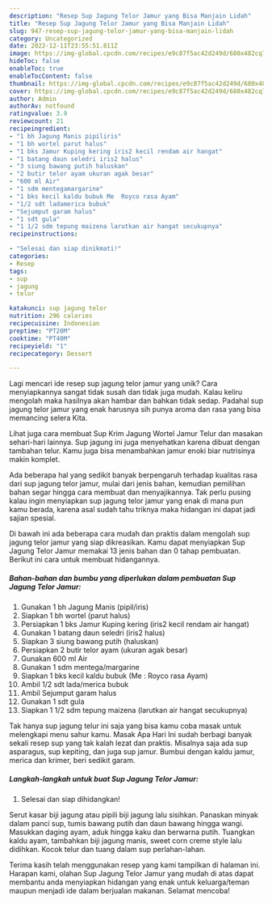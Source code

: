 ```yaml
---
description: "Resep Sup Jagung Telor Jamur yang Bisa Manjain Lidah"
title: "Resep Sup Jagung Telor Jamur yang Bisa Manjain Lidah"
slug: 947-resep-sup-jagung-telor-jamur-yang-bisa-manjain-lidah
category: Uncategorized
date: 2022-12-11T23:55:51.811Z
image: https://img-global.cpcdn.com/recipes/e9c87f5ac42d249d/680x482cq70/sup-jagung-telor-jamur-foto-resep-utama.jpg
hideToc: false
enableToc: true
enableTocContent: false
thumbnail: https://img-global.cpcdn.com/recipes/e9c87f5ac42d249d/680x482cq70/sup-jagung-telor-jamur-foto-resep-utama.jpg
cover: https://img-global.cpcdn.com/recipes/e9c87f5ac42d249d/680x482cq70/sup-jagung-telor-jamur-foto-resep-utama.jpg
author: Admin
authorAv: notfound
ratingvalue: 3.9
reviewcount: 21
recipeingredient:
- "1 bh Jagung Manis pipiliris"
- "1 bh wortel parut halus"
- "1 bks Jamur Kuping kering iris2 kecil rendam air hangat"
- "1 batang daun seledri iris2 halus"
- "3 siung bawang putih haluskan"
- "2 butir telor ayam ukuran agak besar"
- "600 ml Air"
- "1 sdm mentegamargarine"
- "1 bks kecil kaldu bubuk Me  Royco rasa Ayam"
- "1/2 sdt ladamerica bubuk"
- "Sejumput garam halus"
- "1 sdt gula"
- "1 1/2 sdm tepung maizena larutkan air hangat secukupnya"
recipeinstructions:

- "Selesai dan siap dinikmati!"
categories:
- Resep
tags:
- sup
- jagung
- telor

katakunci: sup jagung telor 
nutrition: 296 calories
recipecuisine: Indonesian
preptime: "PT20M"
cooktime: "PT40M"
recipeyield: "1"
recipecategory: Dessert

---
```





Lagi mencari ide resep sup jagung telor jamur yang unik? Cara menyiapkannya sangat tidak susah dan tidak juga mudah. Kalau keliru mengolah maka hasilnya akan hambar dan bahkan tidak sedap. Padahal sup jagung telor jamur yang enak harusnya sih punya aroma dan rasa yang bisa memancing selera Kita.





Lihat juga cara membuat Sup Krim Jagung Wortel Jamur Telur dan masakan sehari-hari lainnya. Sup jagung ini juga menyehatkan karena dibuat dengan tambahan telur. Kamu juga bisa menambahkan jamur enoki biar nutrisinya makin komplet.

Ada beberapa hal yang sedikit banyak berpengaruh terhadap kualitas rasa dari sup jagung telor jamur, mulai dari jenis bahan, kemudian pemilihan bahan segar hingga cara membuat dan menyajikannya. Tak perlu pusing kalau ingin menyiapkan sup jagung telor jamur yang enak di mana pun kamu berada, karena asal sudah tahu triknya maka hidangan ini dapat jadi sajian spesial.






Di bawah ini ada beberapa cara mudah dan praktis dalam mengolah sup jagung telor jamur yang siap dikreasikan. Kamu dapat menyiapkan Sup Jagung Telor Jamur memakai 13 jenis bahan dan 0 tahap pembuatan. Berikut ini cara untuk membuat hidangannya.

<!--inarticleads1-->

##### Bahan-bahan dan bumbu yang diperlukan dalam pembuatan Sup Jagung Telor Jamur:

1. Gunakan 1 bh Jagung Manis (pipil/iris)
1. Siapkan 1 bh wortel (parut halus)
1. Persiapkan 1 bks Jamur Kuping kering (iris2 kecil rendam air hangat)
1. Gunakan 1 batang daun seledri (iris2 halus)
1. Siapkan 3 siung bawang putih (haluskan)
1. Persiapkan 2 butir telor ayam (ukuran agak besar)
1. Gunakan 600 ml Air
1. Gunakan 1 sdm mentega/margarine
1. Siapkan 1 bks kecil kaldu bubuk (Me : Royco rasa Ayam)
1. Ambil 1/2 sdt lada/merica bubuk
1. Ambil Sejumput garam halus
1. Gunakan 1 sdt gula
1. Siapkan 1 1/2 sdm tepung maizena (larutkan air hangat secukupnya)


Tak hanya sup jagung telur ini saja yang bisa kamu coba masak untuk melengkapi menu sahur kamu. Masak Apa Hari Ini sudah berbagi banyak sekali resep sup yang tak kalah lezat dan praktis. Misalnya saja ada sup asparagus, sup kepiting, dan juga sup jamur. Bumbui dengan kaldu jamur, merica dan krimer, beri sedikit garam. 

<!--inarticleads2-->

##### Langkah-langkah untuk buat Sup Jagung Telor Jamur:


1. Selesai dan siap dihidangkan!

Serut kasar biji jagung atau pipili biji jagung lalu sisihkan. Panaskan minyak dalam panci sup, tumis bawang putih dan daun bawang hingga wangi. Masukkan daging ayam, aduk hingga kaku dan berwarna putih. Tuangkan kaldu ayam, tambahkan biji jagung manis, sweet corn creme style lalu didihkan. Kocok telur dan tuang dalam sup perlahan-lahan. 

Terima kasih telah menggunakan resep yang kami tampilkan di halaman ini. Harapan kami, olahan Sup Jagung Telor Jamur yang mudah di atas dapat membantu anda menyiapkan hidangan yang enak untuk keluarga/teman maupun menjadi ide dalam berjualan makanan. Selamat mencoba!

